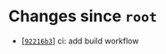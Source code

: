 <!-- since 2021-07-27T22:09:04+01:00 -->
# Changes since `root`

- \[[`92216b3`](https://github.com/nearlySplat/qsh/commit/92216b3430591e93ddce0892258632e016d92c63)\] ci: add build workflow
